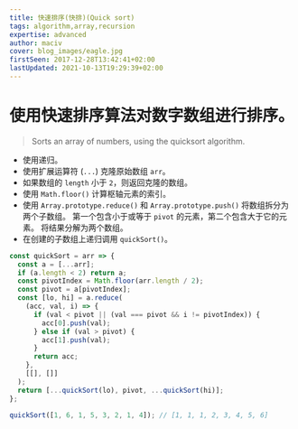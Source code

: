 ```yaml
---
title: 快速排序(快排)(Quick sort)
tags: algorithm,array,recursion
expertise: advanced
author: maciv
cover: blog_images/eagle.jpg
firstSeen: 2017-12-28T13:42:41+02:00
lastUpdated: 2021-10-13T19:29:39+02:00
---
```


# 使用快速排序算法对数字数组进行排序。
> Sorts an array of numbers, using the quicksort algorithm.

- 使用递归。
- 使用扩展运算符 (`...`) 克隆原始数组 `arr`。
- 如果数组的 `length` 小于 `2`，则返回克隆的数组。
- 使用 `Math.floor()` 计算枢轴元素的索引。
- 使用 `Array.prototype.reduce()` 和 `Array.prototype.push()` 将数组拆分为两个子数组。 第一个包含小于或等于 `pivot` 的元素，第二个包含大于它的元素。 将结果分解为两个数组。
- 在创建的子数组上递归调用 `quickSort()`。

```js
const quickSort = arr => {
  const a = [...arr];
  if (a.length < 2) return a;
  const pivotIndex = Math.floor(arr.length / 2);
  const pivot = a[pivotIndex];
  const [lo, hi] = a.reduce(
    (acc, val, i) => {
      if (val < pivot || (val === pivot && i != pivotIndex)) {
        acc[0].push(val);
      } else if (val > pivot) {
        acc[1].push(val);
      }
      return acc;
    },
    [[], []]
  );
  return [...quickSort(lo), pivot, ...quickSort(hi)];
};
```

```js
quickSort([1, 6, 1, 5, 3, 2, 1, 4]); // [1, 1, 1, 2, 3, 4, 5, 6]
```
